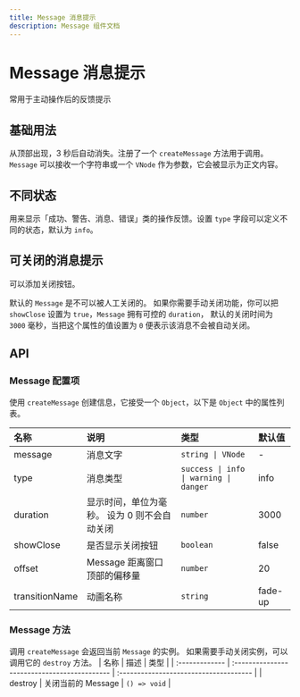 ```yaml
---
title: Message 消息提示
description: Message 组件文档
---
```


# Message 消息提示

常用于主动操作后的反馈提示

## 基础用法

从顶部出现，3 秒后自动消失。注册了一个 `createMessage` 方法用于调用。 `Message` 可以接收一个字符串或一个 `VNode` 作为参数，它会被显示为正文内容。

<preview path="../demo/Message/Basic.vue" title="基础用法" description="Message 组件的基础用法"></preview>

## 不同状态

用来显示「成功、警告、消息、错误」类的操作反馈。设置 `type` 字段可以定义不同的状态，默认为 `info`。

<preview path="../demo/Message/Type.vue" title="不同状态" description="Message 组件的不同状态"></preview>

## 可关闭的消息提示

可以添加关闭按钮。

默认的 `Message` 是不可以被人工关闭的。 如果你需要手动关闭功能，你可以把 `showClose` 设置为 `true`，`Message` 拥有可控的 `duration`， 默认的关闭时间为 `3000` 毫秒，当把这个属性的值设置为 `0` 便表示该消息不会被自动关闭。

<preview path="../demo/Message/Close.vue" title="可关闭的消息提示" description="Message 组件的可关闭的消息提示"></preview>

## API

### Message 配置项

使用 `createMessage` 创建信息，它接受一个 `Object`，以下是 `Object` 中的属性列表。

| 名称           | 说明                                         | 类型                                   | 默认值  |
| :------------- | :------------------------------------------- | :------------------------------------- | :------ |
| message        | 消息文字                                     | `string \| VNode`                      | -       |
| type           | 消息类型                                     | `success \| info \| warning \| danger` | info    |
| duration       | 显示时间，单位为毫秒。 设为 0 则不会自动关闭 | `number`                               | 3000    |
| showClose      | 是否显示关闭按钮                             | `boolean`                              | false   |
| offset         | Message 距离窗口顶部的偏移量                 | `number`                               | 20      |
| transitionName | 动画名称                                     | `string`                               | fade-up |

### Message 方法

调用 `createMessage` 会返回当前 `Message` 的实例。 如果需要手动关闭实例，可以调用它的 `destroy` 方法。
| 名称 | 描述 | 类型 |
| :------------- | :------------------------------------------- | :------------------------------------- |
| destroy | 关闭当前的 Message | `() => void` |
